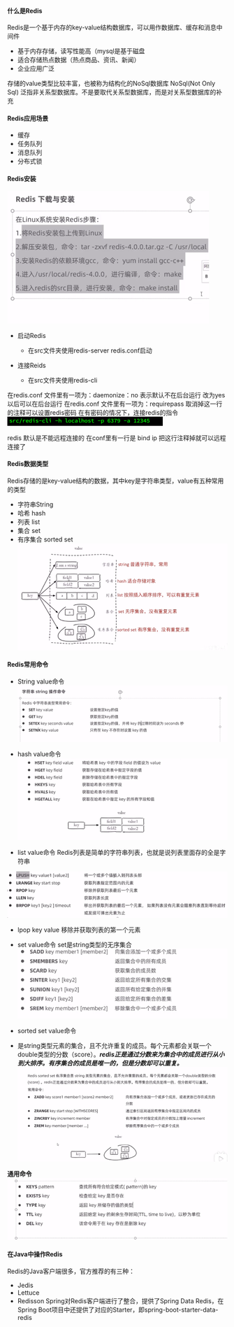 #### 什么是Redis
Redis是一个基于内存的key-value结构数据库，可以用作数据库、缓存和消息中间件
- 基于内存存储，读写性能高（mysql是基于磁盘
- 适合存储热点数据（热点商品、资讯、新闻）
- 企业应用广泛

存储的value类型比较丰富，也被称为结构化的NoSql数据库
NoSql(Not Only Sql) 泛指非关系型数据库。不是要取代关系型数据库，而是对关系型数据库的补充

#### Redis应用场景
- 缓存
- 任务队列
- 消息队列
- 分布式锁

#### Redis安装
![img_17.png](img_17.png)

- 启动Redis
  - 在src文件夹使用redis-server redis.conf启动

- 连接Reids
  - 在src文件夹使用redis-cli

在redis.conf 文件里有一项为：daemonize：no 表示默认不在后台运行 改为yes以后可以在后台运行
在redis.conf 文件里有一项为：requirepass 取消掉这一行的注释可以设置redis密码
在有密码的情况下，连接redis的指令
![img_18.png](img_18.png)

redis 默认是不能远程连接的
在conf里有一行是 bind ip 把这行注释掉就可以远程连接了

#### Redis数据类型
 
Redis存储的是key-value结构的数据，其中key是字符串类型，value有五种常用的类型
- 字符串String
- 哈希 hash
- 列表 list
- 集合 set
- 有序集合 sorted set
![img_19.png](img_19.png) 

#### Redis常用命令
- String value命令
![img_20.png](img_20.png)

- hash value命令
![img_21.png](img_21.png)

- list value命令
Redis列表是简单的字符串列表，也就是说列表里面存的全是字符串

![img_22.png](img_22.png)
- lpop key value 移除并获取列表的第一个元素

- set value命令 set是string类型的无序集合
![img_23.png](img_23.png)

- sorted set value命令
- 是string类型元素的集合，且不允许重复的成员。每个元素都会关联一个double类型的分数（score）。***redis正是通过分数来为集合中的成员进行从小到大排序。有序集合的成员是唯一的，但是分数却可以重复。***
![img_24.png](img_24.png)  

**通用命令**
 ![img_25.png](img_25.png)


#### 在Java中操作Redis
Redis的Java客户端很多，官方推荐的有三种：
- Jedis
- Lettuce
- Redisson
Spring对Redis客户端进行了整合，提供了Spring Data Redis，在Spring Boot项目中还提供了对应的Starter，即spring-boot-starter-data-redis